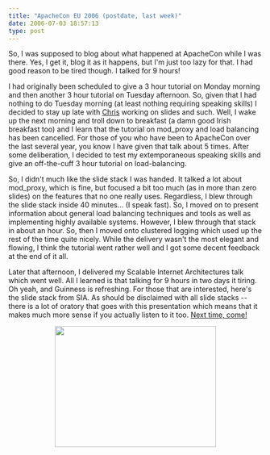 ```yaml
---
title: "ApacheCon EU 2006 (postdate, last week)"
date: 2006-07-03 18:57:13
type: post
---
```


<p>So, I was supposed to blog about what happened at ApacheCon while I was there.  Yes, I get it, blog it as it happens, but I'm just too lazy for that.  I had good reason to be tired though.  I talked for 9 hours!</p>  <p>I had originally been scheduled to give a 3 hour tutorial on Monday morning and then another 3 hour tutorial on Tuesday afternoon.  So, given that I had nothing to do Tuesday morning (at least nothing requiring speaking skills) I decided to stay up late with <a href="https://shiflett.org/">Chris</a> working on slides and such.  Well, I wake up the next morning and troll down to breakfast (a damn good Irish breakfast too) and I learn that the tutorial on mod_proxy and load balancing has been cancelled.  For those of you who have been to ApacheCon over the last several year, you know I have given that talk about 5 times.  After some deliberation, I decided to test my extemporaneous speaking skills and give an off-the-cuff 3 hour tutorial on load-balancing.</p>  <p>So, I didn't much like the slide stack I was handed.  It talked a lot about mod_proxy, which is fine, but focused a bit too much (as in more than zero slides) on the features that no one really uses.  Regardless, I blew through the slide stack inside 40 minutes... (I speak fast).  So, I moved on to present information about general load balancing techniques and tools as well as implementing highly available systems.  However, I blew through that stack in about an hour.  So, then I moved onto clustered logging which used up the rest of the time quite nicely.  While the delivery wasn't the most elegant and flowing, I think the tutorial went rather well and I got some decent feedback at the end of it all.</p>  <p>Later that afternoon, I delivered my Scalable Internet Architectures talk which went well.  All I learned is that talking for 9 hours in two days it tiring.  Oh yeah, and Guinness is refreshing.  For those that are interested, here's the slide stack from SIA.  As should be disclaimed with all slide stacks -- there is a lot of oratory that goes with this presentation which means that it makes much more sense if you actually listen to it too.  <a href="https://www.us.apachecon.com/">Next time, come!</a></p>  <center> <a href="https://lethargy.org/~jesus/misc/Scalable Ti.pdf"><img width="320" height="240" src="https://lethargy.org/~jesus/misc/Scalable-Ti-onepage.jpg"></a> </center>
